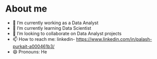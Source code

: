 # About me

- 🔭 I’m currently working as a Data Analyst
- 🌱 I’m currently learning Data Scientist
- 👯 I’m looking to collaborate on Data Analyst projects
- 📫 How to reach me: linkedin- https://www.linkedin.com/in/palash-purkait-a000461b3/
- 😄 Pronouns: He

